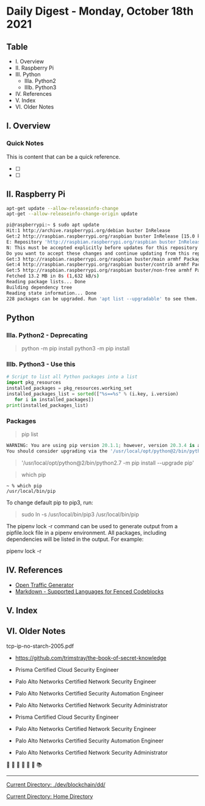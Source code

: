 # Daily Digest - Monday, October 18th 2021

## Table

* I. Overview
* II. Raspberry Pi
* III. Python
   + IIIa. Python2
   + IIIb. Python3
* IV. References
* V. Index
* VI. Older Notes

## I. Overview

### Quick Notes

This is content that can be a quick reference.

- [ ] 
- [ ] 

## II. Raspberry Pi

```sh
apt-get update --allow-releaseinfo-change
apt-get --allow-releaseinfo-change-origin update

pi@raspberrypi:~ $ sudo apt update
Hit:1 http://archive.raspberrypi.org/debian buster InRelease
Get:2 http://raspbian.raspberrypi.org/raspbian buster InRelease [15.0 kB]
E: Repository 'http://raspbian.raspberrypi.org/raspbian buster InRelease' changed its 'Suite' value from 'stable' to 'oldstable'
N: This must be accepted explicitly before updates for this repository can be applied. See apt-secure(8) manpage for details.
Do you want to accept these changes and continue updating from this repository? [y/N] y
Get:3 http://raspbian.raspberrypi.org/raspbian buster/main armhf Packages [13.0 MB]
Get:4 http://raspbian.raspberrypi.org/raspbian buster/contrib armhf Packages [58.8 kB]
Get:5 http://raspbian.raspberrypi.org/raspbian buster/non-free armhf Packages [104 kB]
Fetched 13.2 MB in 8s (1,632 kB/s)                                                                                                                                                              
Reading package lists... Done
Building dependency tree       
Reading state information... Done
228 packages can be upgraded. Run 'apt list --upgradable' to see them.
```

## Python

### IIIa. Python2 - Deprecating

> python -m pip install <lib> 
> python3 -m pip install <lib> 


### IIIb. Python3 - Use this

```python
# Script to list all Python packages into a list
import pkg_resources
installed_packages = pkg_resources.working_set
installed_packages_list = sorted(["%s==%s" % (i.key, i.version)
   for i in installed_packages])
print(installed_packages_list)
```

### Packages

> pip list

```python
WARNING: You are using pip version 20.1.1; however, version 20.3.4 is available.
You should consider upgrading via the '/usr/local/opt/python@2/bin/python2.7 -m pip install --upgrade pip' command.
```

> '/usr/local/opt/python@2/bin/python2.7 -m pip install --upgrade pip'

> which pip

```shell
~ % which pip 
/usr/local/bin/pip
```

To change default pip to pip3, run:

> sudo ln -s /usr/local/bin/pip3 /usr/local/bin/pip

The  pipenv lock -r command can be used to generate output from a pipfile.lock file in a pipenv environment. All packages, including dependencies will be listed in the output. For example:

pipenv lock -r

##  IV. References

* [Open Traffic Generator](https://github.com/open-traffic-generator)
* [Markdown - Supported Languages for Fenced Codeblocks](https://rdmd.readme.io/docs/code-blocks)

## V. Index

## VI. Older Notes

tcp-ip-no-starch-2005.pdf

* https://github.com/trimstray/the-book-of-secret-knowledge

* Prisma Certified Cloud Security Engineer
* Palo Alto Networks Certified Network Security Engineer
* Palo Alto Networks Certified Security Automation Engineer
* Palo Alto Networks Certified Network Security Administrator

* Prisma Certified Cloud Security Engineer
* Palo Alto Networks Certified Network Security Engineer
* Palo Alto Networks Certified Security Automation Engineer
* Palo Alto Networks Certified Network Security Administrator

📖 📕 📗 📘 📙 📝 📚

---

[Current Directory: ./dev/blockchain/dd/](./dev/blockchain/dd/dd_20211018.md)

[Current Directory: Home Directory ](./dev/blockchain/dd/dd_20211018.md)

